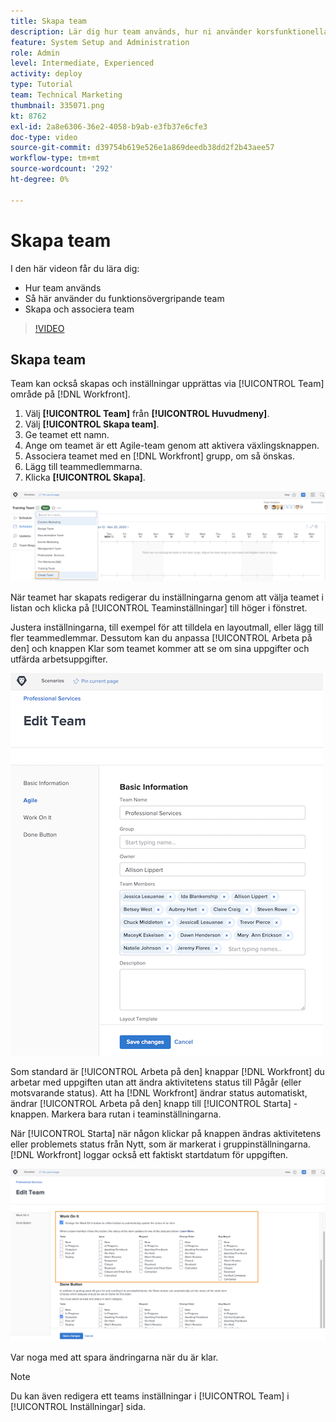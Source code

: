```yaml
---
title: Skapa team
description: Lär dig hur team används, hur ni använder korsfunktionella team och hur ni skapar team som hjälper er att organisera användare och ge behörigheter.
feature: System Setup and Administration
role: Admin
level: Intermediate, Experienced
activity: deploy
type: Tutorial
team: Technical Marketing
thumbnail: 335071.png
kt: 8762
exl-id: 2a8e6306-36e2-4058-b9ab-e3fb37e6cfe3
doc-type: video
source-git-commit: d39754b619e526e1a869deedb38dd2f2b43aee57
workflow-type: tm+mt
source-wordcount: '292'
ht-degree: 0%

---
```


# Skapa team

I den här videon får du lära dig:

* Hur team används
* Så här använder du funktionsövergripande team
* Skapa och associera team

>[!VIDEO](https://video.tv.adobe.com/v/335071/?quality=12)

## Skapa team

Team kan också skapas och inställningar upprättas via [!UICONTROL Team] område på [!DNL Workfront].

1. Välj **[!UICONTROL Team]** från **[!UICONTROL Huvudmeny]**.
1. Välj **[!UICONTROL Skapa team]**.
1. Ge teamet ett namn.
1. Ange om teamet är ett Agile-team genom att aktivera växlingsknappen.
1. Associera teamet med en [!DNL Workfront] grupp, om så önskas.
1. Lägg till teammedlemmarna.
1. Klicka **[!UICONTROL Skapa]**.

![Gruppmeny på [!UICONTROL Team] page](assets/admin-fund-create-team.png)

När teamet har skapats redigerar du inställningarna genom att välja teamet i listan och klicka på [!UICONTROL Teaminställningar] till höger i fönstret.

Justera inställningarna, till exempel för att tilldela en layoutmall, eller lägg till fler teammedlemmar. Dessutom kan du anpassa [!UICONTROL Arbeta på den] och knappen Klar som teamet kommer att se om sina uppgifter och utfärda arbetsuppgifter.

![[!UICONTROL Redigera team] window](assets/admin-fund-team-settings.png)

Som standard är [!UICONTROL Arbeta på den] knappar [!DNL Workfront] du arbetar med uppgiften utan att ändra aktivitetens status till Pågår (eller motsvarande status). Att ha [!DNL Workfront] ändrar status automatiskt, ändrar [!UICONTROL Arbeta på den] knapp till [!UICONTROL Starta] -knappen. Markera bara rutan i teaminställningarna.

När [!UICONTROL Starta] när någon klickar på knappen ändras aktivitetens eller problemets status från Nytt, som är markerat i gruppinställningarna. [!DNL Workfront] loggar också ett faktiskt startdatum för uppgiften.

![[!UICONTROL Arbeta på den] avsnitt i [!UICONTROL Redigera team] window](assets/admin-fund-start-button-team.png)

Var noga med att spara ändringarna när du är klar.


>[!NOTE]
>
>Du kan även redigera ett teams inställningar i [!UICONTROL Team] i [!UICONTROL Inställningar] sida.

<!---
learn more URLs
Create a team
Work On It and Done button overview
--->
